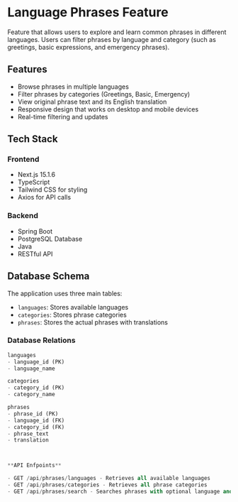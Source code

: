 # Language Phrases Feature

Feature that allows users to explore and learn common phrases in different languages. Users can filter phrases by language and category (such as greetings, basic expressions, and emergency phrases).

## Features

- Browse phrases in multiple languages
- Filter phrases by categories (Greetings, Basic, Emergency)
- View original phrase text and its English translation
- Responsive design that works on desktop and mobile devices
- Real-time filtering and updates

## Tech Stack

### Frontend
- Next.js 15.1.6
- TypeScript
- Tailwind CSS for styling
- Axios for API calls

### Backend
- Spring Boot
- PostgreSQL Database
- Java
- RESTful API

## Database Schema

The application uses three main tables:
- `languages`: Stores available languages
- `categories`: Stores phrase categories
- `phrases`: Stores the actual phrases with translations

### Database Relations
```sql
languages
- language_id (PK)
- language_name

categories
- category_id (PK)
- category_name

phrases
- phrase_id (PK)
- language_id (FK)
- category_id (FK)
- phrase_text
- translation



**API Enfpoints**

- GET /api/phrases/languages - Retrieves all available languages
- GET /api/phrases/categories - Retrieves all phrase categories
- GET /api/phrases/search - Searches phrases with optional language and category filters
